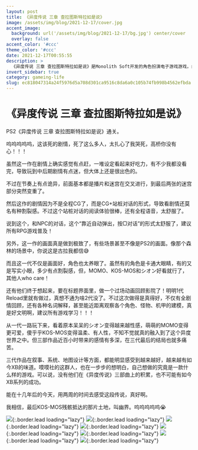 ```yaml
---
layout: post
title: 《异度传说 三章 查拉图斯特拉如是说》
image: /assets/img/blog/2021-12-17/cover.jpg
accent_image: 
  background: url('/assets/img/blog/2021-12-17/bg.jpg') center/cover
  overlay: false
accent_color: '#ccc'
theme_color: '#ccc'
date: 2021-12-17T00:55:55
description: >
  《异度传说 三章 查拉图斯特拉如是说》是Monolith Soft开发的角色扮演电子游戏游戏，由万代南梦宫发行于PlayStation 2；该游戏于2006年7月6日在日本发行。它是异度传说三部曲的第三部作品，也是异度系列的一部分。
invert_sidebar: true
category: gameing-life
slug: ec818047314a24f5976d5a708d301ca9516c8da6a0c105b74fb998b4562efbda
---
```


# 《异度传说 三章 查拉图斯特拉如是说》

PS2《异度传说 三章 查拉图斯特拉如是说》通关。

呜呜呜呜呜，这该死的剧情，死了这么多人，太扎心了我哭死，高桥你没有心！！！

虽然这一作在剧情上确实感觉有点赶，一堆设定看起来好吃力，有不少我都没看完，导致玩到中后期剧情有点迷，但大体上还是很出色的。

不过在节奏上有点诡异，前面基本都是播片和迷宫在交叉进行，到最后两张的迷宫部分突然变重了。

然后这作的剧情因为不是全程CG了，而是CG+站桩对话的形式，导致看剧情还莫名有种割裂感。不过这个站桩对话的阅读体验很棒，还有全程语音，太舒服了。

说到这个，和NPC的对话，这个“靠近自动弹出，按▢对话”的形式太舒服了，建议所有RPG游戏普及！

另外，这一作的画面真是做到极致了，有些场景甚至不像是PS2的画面。像那个森林的场景中，你说这是古拉我都信😅

而且这一代不仅是画面好，角色也太养眼了。虽然有的角色是卡通大眼睛，有的又是写实小眼，多少有点割裂感，但，MOMO、KOS-MOS和シオン好看就行了，其他人who care！

还有他们终于想起来，要在标题界面里，做一个过场动画回顾影院了！明明1代Reload里就有做过，真想不通为啥2代没了。不过这次做得是真得好，不仅有全剧情回顾，还有各种名词解释，甚至能近距离观察各个角色、怪物、机甲的建模，真是好文明啊，建议所有游戏学习！！！

从一代一路玩下来，看着原本呆呆的シオン变得越来越性感，萌萌的MOMO变得更可爱，傻乎乎KOS-MOS变得温柔、有人性，不知不觉就真的融入到了这个异度世界之中。但三部作品近百小时带来的感情有多深，在三代最后的结局也就多痛苦。

三代作品在叙事、系统、地图设计等方面，都能明显感受到越来越好，越来越有如今XB的味道。嗼嗼社的这群人，也在一步步的想明白，自己想做的究竟是一款什么样的游戏。可以说，没有他们在《异度传说》三部曲上的积累，也不可能有如今XB系列的成功。

能在十几年后的今天，用两周的时间去感受这段传说，真好啊。

我相信，最后KOS-MOS残骸抵达的那片土地，叫幽界。呜呜呜呜呜😭

![](/assets/img/blog/2021-12-17/1.jpg){:.border.lead loading="lazy"}
![](/assets/img/blog/2021-12-17/2.jpg){:.border.lead loading="lazy"}
![](/assets/img/blog/2021-12-17/3.jpg){:.border.lead loading="lazy"}
![](/assets/img/blog/2021-12-17/4.jpg){:.border.lead loading="lazy"}
![](/assets/img/blog/2021-12-17/5.jpg){:.border.lead loading="lazy"}
![](/assets/img/blog/2021-12-17/6.jpg){:.border.lead loading="lazy"}
![](/assets/img/blog/2021-12-17/7.jpg){:.border.lead loading="lazy"}
![](/assets/img/blog/2021-12-17/8.jpg){:.border.lead loading="lazy"}

